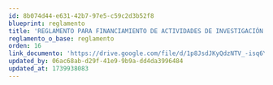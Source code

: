 ```yaml
---
id: 8b074d44-e631-42b7-97e5-c59c2d3b52f8
blueprint: reglamento
title: 'REGLAMENTO PARA FINANCIAMIENTO DE ACTIVIDADES DE INVESTIGACIÓN CON FONDOS DE CANON, SOBRECANON Y REGALÍAS MINERAS OTORGADO A LA UNAMBA'
reglamento_o_base: reglamento
orden: 16
link_documento: 'https://drive.google.com/file/d/1p8JsdJKyQdzNTV_-isq6YgSpC1uSNA31/view?usp=sharing'
updated_by: 06ac68ab-d29f-41e9-9b9a-dd4da3996484
updated_at: 1739938083
---
```

